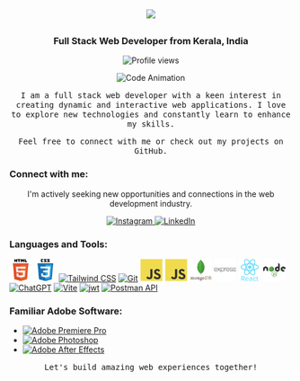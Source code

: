 <h1 align="center"><img
        src="https://media.discordapp.net/attachments/979241917852303370/1112399216027906139/Vanilla-1s-285px_1.gif?width=356&height=177">
</h1>
<h3 align="center">Full Stack Web Developer from Kerala, India</h3>

<p align="center">
    <img src="https://komarev.com/ghpvc/?username=itss0urav&label=Profile%20views&color=0e75b6&style=flat"
        alt="Profile views" />
</p>

<p align="center">
    <img src="https://i.pinimg.com/originals/e4/26/70/e426702edf874b181aced1e2fa5c6cde.gif" alt="Code Animation" width="500" height="280">
</p>

<p align="center">
    <samp>I am a full stack web developer with a keen interest in creating dynamic and interactive web applications. I
        love to explore new technologies and constantly learn to enhance my skills.</samp>
</p>

<p align="center">
    <samp>Feel free to connect with me or check out my projects on GitHub.</samp>
</p>


<h3 align="left">Connect with me:</h3>
<p align="center">
    I'm actively seeking new opportunities and connections in the web
    development industry.
</p>
<p align="center">
    <a href="https://www.instagram.com/itssourav.dev/"><img
            src="https://img.shields.io/badge/-Instagram-E4405F?style=flat-square&logo=Instagram&logoColor=white"
            alt="Instagram" />
    </a>
    <a href="https://www.linkedin.com/in/itssourav/" target="_blank" rel="noopener noreferrer">
        <img src="https://img.shields.io/badge/-LinkedIn-2867B2?style=flat-square&logo=linkedin&logoColor=white"
            alt="LinkedIn" />
    </a>

</p>

<h3 align="left">Languages and Tools:</h3>
<p align="left">
    <a href="https://www.w3.org/html/"><img
            src="https://raw.githubusercontent.com/devicons/devicon/master/icons/html5/html5-original-wordmark.svg"
            alt="HTML5" width="40" height="40"></a>
    <a href="https://www.w3schools.com/css/"><img
            src="https://raw.githubusercontent.com/devicons/devicon/master/icons/css3/css3-original-wordmark.svg"
            alt="CSS3" width="40" height="40"></a>
    <a href="https://tailwindcss.com/"><img src="https://www.vectorlogo.zone/logos/tailwindcss/tailwindcss-icon.svg"
            alt="Tailwind CSS" width="40" height="40"></a>
    <a href="https://git-scm.com/"><img src="https://www.vectorlogo.zone/logos/git-scm/git-scm-icon.svg" alt="Git"
            width="40" height="40"></a>
    <a href="https://developer.mozilla.org/en-US/docs/Web/JavaScript"><img
            src="https://raw.githubusercontent.com/devicons/devicon/master/icons/javascript/javascript-original.svg"
            alt="JavaScript" width="40" height="40"></a>
    <a href="https://www.typescriptlang.org/"><img
            src="https://raw.githubusercontent.com/devicons/devicon/master/icons/javascript/javascript-original.svg"
            alt="TypeScript" width="40" height="40"></a>
    <a href="https://www.mongodb.com/"><img
            src="https://raw.githubusercontent.com/devicons/devicon/master/icons/mongodb/mongodb-original-wordmark.svg"
            alt="MongoDB" width="40" height="40"></a>
    <a href="https://expressjs.com"><img
            src="https://raw.githubusercontent.com/devicons/devicon/master/icons/express/express-original-wordmark.svg"
            alt="Express.js" width="40" height="40"></a>
    <a href="https://reactjs.org/"><img
            src="https://raw.githubusercontent.com/devicons/devicon/master/icons/react/react-original-wordmark.svg"
            alt="React" width="40" height="40"></a>
    <a href="https://nodejs.org"><img
            src="https://raw.githubusercontent.com/devicons/devicon/master/icons/nodejs/nodejs-original-wordmark.svg"
            alt="Node.js" width="40" height="40"></a>
<!--     <a href="https://firebase.google.com/"><img src="https://www.vectorlogo.zone/logos/firebase/firebase-icon.svg"
            alt="Firebase" width="40" height="40"></a> -->
    <a href="https://chat.openai.com/"><img
            src="https://upload.wikimedia.org/wikipedia/commons/thumb/0/04/ChatGPT_logo.svg/1024px-ChatGPT_logo.svg.png"
            alt="ChatGPT" width="40" height="40" /></a>
    <a href="https://vitejs.dev/"><img
            src="https://vitejs.dev/logo-with-shadow.png"
            alt="Vite" width="40" height="40" /></a>
    <a href="https://jwt.io/"><img
            src="https://seeklogo.com/images/J/json-web-tokens-jwt-io-logo-C003DEC47A-seeklogo.com.png"
            alt="jwt" width="40" height="40" /></a>
    <a href="https://www.postman.com/"><img
            src="https://yt3.googleusercontent.com/X-rhKMndFm9hT9wIaJns1StBfGbFdLTkAROwm4UZ3n9ucrBky5CFIeeZhSszFXBgQjItzCD0SA=s900-c-k-c0x00ffffff-no-rj"
            alt="Postman API" width="40" height="40" /></a>
</p>
<p align="center">
<h3>Familiar Adobe Software:</h3>
<ul>
        <li>
<!--               Adobe Premiere Pro -->
              <a href="https://www.adobe.com/in/products/premiere.html"
                ><img
                  src="https://upload.wikimedia.org/wikipedia/commons/thumb/4/40/Adobe_Premiere_Pro_CC_icon.svg/1024px-Adobe_Premiere_Pro_CC_icon.svg.png"
                  alt="Adobe Premiere Pro"
                  width="40"
                  height="40"
              /></a>
            </li>
            <li>
<!--               Adobe Photoshop -->
              <a href="https://www.adobe.com/in/products/photoshop.html"
                ><img
                  src="https://www.adobe.com/content/dam/shared/images/product-icons/svg/photoshop.svg"
                  alt="Adobe Photoshop"
                  width="40"
                  height="40"
              /></a>
            </li>
            <li>
<!--               Adobe After Effects -->
              <a href="https://www.adobe.com/in/products/aftereffects.html"
                ><img
                  src="https://www.adobe.com/content/dam/cc/us/en/products/ccoverview/ae_cc_app_RGB.svg"
                  alt="Adobe After Effects"
                  width="40"
                  height="40"
              /></a>
            </li>
</ul>
    

   
 
   

</p>

<p align="center">
    <samp>Let's build amazing web experiences together!</samp>
</p>
